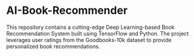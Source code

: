 # AI-Book-Recommender
This repository contains a cutting-edge Deep Learning-based Book Recommendation System built using TensorFlow and Python. The project leverages user ratings from the Goodbooks-10k dataset to provide personalized book recommendations. 
